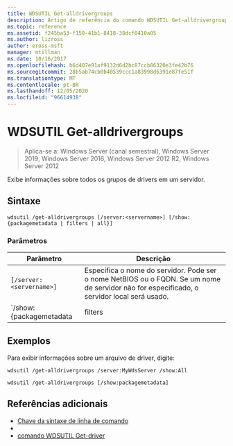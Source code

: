 ```yaml
---
title: WDSUTIL Get-alldrivergroups
description: Artigo de referência do comando WDSUTIL Get-alldrivergroups, que exibe informações sobre todos os grupos de drivers em um servidor.
ms.topic: reference
ms.assetid: f245ba53-f150-41b1-8418-38dcf0410a05
ms.author: lizross
author: eross-msft
manager: mtillman
ms.date: 10/16/2017
ms.openlocfilehash: b6d407e91af9132d6d2bc87ccb86320e3fe42b76
ms.sourcegitcommit: 28b5ab74cb0b40539ccc1a83998d6391e87fe51f
ms.translationtype: MT
ms.contentlocale: pt-BR
ms.lasthandoff: 12/05/2020
ms.locfileid: "96614938"
---
```

# <a name="wdsutil-get-alldrivergroups"></a>WDSUTIL Get-alldrivergroups

> Aplica-se a: Windows Server (canal semestral), Windows Server 2019, Windows Server 2016, Windows Server 2012 R2, Windows Server 2012

Exibe informações sobre todos os grupos de drivers em um servidor.

## <a name="syntax"></a>Sintaxe

```
wdsutil /get-alldrivergroups [/server:<servername>] [/show:{packagemetadata | filters | all}]
```

### <a name="parameters"></a>Parâmetros

| Parâmetro | Descrição |
|--|--|
| `[/server:<servername>]` | Especifica o nome do servidor. Pode ser o nome NetBIOS ou o FQDN. Se um nome de servidor não for especificado, o servidor local será usado. |
| `/show:{packagemetadata | filters | all}]` | Exibe os metadados de todos os pacotes de driver no grupo especificado. **PackageMetaData** exibe informações sobre todos os filtros para o grupo de drivers. **Filtros** exibe os metadados de todos os pacotes de driver e filtros para o grupo. |

## <a name="examples"></a>Exemplos

Para exibir informações sobre um arquivo de driver, digite:

```
wdsutil /get-alldrivergroups /server:MyWdsServer /show:All
```

```
wdsutil /get-alldrivergroups [/show:packagemetadata]
```

## <a name="additional-references"></a>Referências adicionais

- [Chave da sintaxe de linha de comando](command-line-syntax-key.md)
-
- [comando WDSUTIL Get-driver](wdsutil-get-drivergroup.md)
